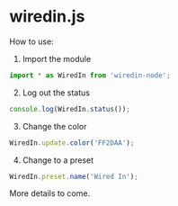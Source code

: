 # wiredin.js


How to use:

1. Import the module
```js
import * as WiredIn from 'wiredin-node';
```
2. Log out the status
```js
console.log(WiredIn.status());
```
3. Change the color
```js
WiredIn.update.color('FF2DAA');
```
4. Change to a preset
```js
WiredIn.preset.name('Wired In');
```

More details to come.